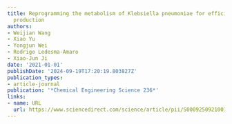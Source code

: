 ```yaml
---
title: Reprogramming the metabolism of Klebsiella pneumoniae for efficient 1, 3-propanediol
  production
authors:
- Weijian Wang
- Xiao Yu
- Yongjun Wei
- Rodrigo Ledesma-Amaro
- Xiao-Jun Ji
date: '2021-01-01'
publishDate: '2024-09-19T17:20:19.803827Z'
publication_types:
- article-journal
publication: '*Chemical Engineering Science 236*'
links:
- name: URL
  url: https://www.sciencedirect.com/science/article/pii/S0009250921001044
---
```

